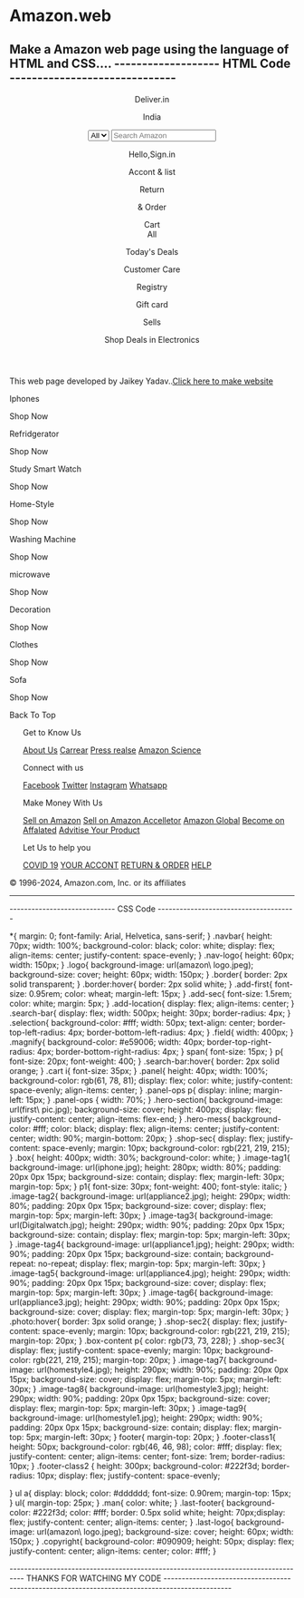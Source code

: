 # Amazon.web
Make a Amazon web page using the language of HTML and CSS....
------------------- HTML Code ------------------------------
-------------------------------------------------------------------------------------------------------------------------------------------------------------------------------------------------------------

<!DOCTYPE html>
<html lang="en">
<head>
    <meta charset="UTF-8">
    <meta name="viewport" content="width=device-width, initial-scale=1.0">
    <title>Amazon.in</title>
    <link rel="stylesheet" href="https://cdnjs.cloudflare.com/ajax/libs/font-awesome/6.5.2/css/all.min.css" integrity="sha512-SnH5WK+bZxgPHs44uWIX+LLJAJ9/2PkPKZ5QiAj6Ta86w+fsb2TkcmfRyVX3pBnMFcV7oQPJkl9QevSCWr3W6A==" crossorigin="anonymous" referrerpolicy="no-referrer" />
    <link rel="stylesheet" href="Amazon.css">
</head>
<body>
     <header> 
    <div class="navbar">
        <div class="nav-logo border" title="Amazon"> 
            <div class="logo"></div>
        </div>
        <div class="location border">
            <p class="add-first">Deliver.in</p>
            <div class="add-location">
                <i class="fa-solid fa-location-dot"></i>
                <p class="add-sec">India</p>
            </div>
        </div>
        <div class="search-bar border">
            <select class="selection">
                <option>All</option>
            </select>
            <input type="text" placeholder="Search Amazon" class="field">
            <div class="magnify">
                <i class="fa-solid fa-magnifying-glass"></i>
            </div>
        </div>
        <div class="sign border">
           <div class="sign-in">
            <p><span>Hello,Sign.in</span></p>
            <p>Accont & list</p>
           </div>
        </div>
        <div class="return border">
            <div class="order">
                <span>Return</span>
                <p>& Order</p>
            </div>
        </div>
        <div class="cart border">
            <i class="fa-solid fa-cart-plus"></i>
           Cart
        </div>
    </div>
    <div class="panel">
        <div class="panel-all">
        <i class="fa-solid fa-bars"></i>
        All
    </div>
    <div class="panel-ops">
        <p>Today's Deals</p>
        <p>Customer Care</p>
        <p>Registry</p>
        <p>Gift card</p>
        <p>Sells</p>
    </div>
        <div class="last-panel"><p>Shop Deals in Electronics</p></div>
</div>
  </header>
  <div class="hero-section">
    <div class="hero-mess">
        <p>This web page developed by Jaikey Yadav..<a href="##">Click here to make website</a></p>
    </div>
  </div>
  <div class="shop-sec">
   <div class="box1 box">
    <div class="box-content">
        <p1>Iphones</p>
        <div class="image-tag1 photo">  </div> 
        <p>Shop Now</p>
    </div>
   </div>
   <div class="box2 box">
    <div class="box-content">
        <p1>Refridgerator</p1>
        <div class="image-tag2 photo"></div>
        <p>Shop Now</p>
    </div>
   </div>
   <div class="box3 box">
    <div class="box-content">
        <p1>Study Smart Watch</p1>
        <div class="image-tag3 photo"></div>
        <p>Shop Now</p>
    </div>
   </div>
  </div>
  
  <div class="shop-sec2">
    <div class="box1 box">
     <div class="box-content">
         <p1>Home-Style</p1>
         <div class="image-tag4 photo">  </div> 
         <p>Shop Now</p>
     </div>
    </div>
    <div class="box2 box">
     <div class="box-content">
         <p1>Washing Machine</p1>
         <div class="image-tag5 photo"></div>
         <p>Shop Now</p>
     </div>
    </div>
    <div class="box3 box">
     <div class="box-content">
         <p1>microwave</p1>
         <div class="image-tag6 photo"></div>
         <p>Shop Now</p>
     </div>
    </div>
   </div>
   <div class="shop-sec3">
    <div class="box1 box">
     <div class="box-content">
         <p1>Decoration</p1>
         <div class="image-tag7 photo">  </div> 
         <p>Shop Now</p>
     </div>
    </div>
    <div class="box2 box">
     <div class="box-content">
         <p1>Clothes</p1>
         <div class="image-tag8 photo"></div>
         <p>Shop Now</p>
     </div>
    </div>
    <div class="box3 box">
     <div class="box-content">
         <p1>Sofa</p1>
         <div class="image-tag9 photo"></div>
         <p>Shop Now</p>
     </div>
    </div>
   </div>
   <footer>
    <div class="footer-class1">
        Back To Top
    </div>
    <div class="footer-class2">
    <ul>
        <p class="man">Get to Know Us</p>
            <a href="##">About Us</a>
            <a href="##">Carrear</a>
            <a href="##">Press realse</a>
            <a href="##">Amazon Science</a>
    </ul>
        <ul>
            <p class="man">Connect with us</p>
        <a href="##">Facebook</a>
        <a href="##">Twitter</a>
        <a href="##">Instagram</a>
        <a href="##">Whatsapp</a>
    </ul>
    <ul>
        <p class="man">Make Money With Us</p>
    <a href="##">Sell on Amazon</a>
    <a href="##">Sell on Amazon Accelletor</a>
    <a href="##">Amazon Global</a>
    <a href="##">Become on Affalated</a>
    <a href="##">Advitise Your Product</a>
    </ul>
    <ul>
        <p class="man">Let Us to help you</p>
    <a href="##">COVID 19</a>
    <a href="##">YOUR ACCONT</a>
    <a href="##">RETURN & ORDER</a>
    <a href="##">HELP</a>
    </ul>
    </div>
    <div class="last-footer">
        <div class="last-logo"></div>
    </div>
    <div class="copyright">© 1996-2024, Amazon.com, Inc. or its affiliates</div>
   </footer>
</body>
</html>

------------------------------------------------------------------------------------------------------------------------------------------------------------------------------------------------------------------

-----------------------------   CSS Code --------------------------------------

*{
    margin: 0;
    font-family: Arial, Helvetica, sans-serif;
}
.navbar{
    height: 70px;
    width: 100%;
    background-color: black;
    color: white;
    display: flex;
    align-items: center;
    justify-content: space-evenly;
}
.nav-logo{
    height: 60px;
    width: 150px;
}
.logo{
    background-image: url(amazon\ logo.jpeg);
   background-size: cover;
   height: 60px;
   width: 150px;
}
.border{
    border: 2px solid transparent;
}
.border:hover{
    border: 2px solid white;
}
.add-first{
    font-size: 0.95rem;
    color: wheat;
    margin-left: 15px;
}
.add-sec{
    font-size: 1.5rem;
    color: white;
    margin: 5px;
}
.add-location{
    display: flex;
    align-items: center;
}
.search-bar{
    display: flex;
    width: 500px;
    height: 30px;
    border-radius: 4px;
}
.selection{
    background-color: #fff;
    width: 50px;
    text-align: center;
    border-top-left-radius: 4px;
    border-bottom-left-radius: 4px;
}
.field{
    width: 400px;
}
.magnify{
    background-color: #e59006;
    width: 40px;
    border-top-right-radius: 4px;
    border-bottom-right-radius: 4px;
}
span{
    font-size: 15px;
}
p{
    font-size: 20px;
    font-weight: 400;
}
.search-bar:hover{
    border: 2px solid orange;
}
.cart i{
    font-size: 35px;
}
.panel{
    height: 40px;
    width: 100%;
    background-color: rgb(61, 78, 81);
    display: flex;
    color: white;
    justify-content: space-evenly;
    align-items: center;
}
.panel-ops p{
    display: inline;
    margin-left: 15px;
}
.panel-ops {
   width: 70%;
}
.hero-section{
    background-image: url(first\ pic.jpg);
    background-size: cover;
    height: 400px;
    display: flex;
    justify-content: center;
    align-items: flex-end;
}
.hero-mess{
    background-color: #fff;
    color: black;
    display: flex;
    align-items: center;
    justify-content: center;
    width: 90%;
    margin-bottom: 20px;
}
.shop-sec{
    display: flex;
    justify-content: space-evenly;
    margin: 10px;
    background-color: rgb(221, 219, 215);
}
.box{
    height: 400px;
    width: 30%;
    background-color: white;
}
.image-tag1{
    background-image: url(iphone.jpg);
    height: 280px;
    width: 80%;
    padding: 20px 0px 15px;
    background-size: contain;
    display: flex;
    margin-left: 30px;
    margin-top: 5px;
}
p1{
    font-size: 30px;
    font-weight: 400;
    font-style: italic;
}
.image-tag2{
    background-image: url(appliance2.jpg);
    height: 290px;
    width: 80%;
    padding: 20px 0px 15px;
    background-size: cover;
    display: flex;
    margin-top: 5px;
    margin-left: 30px;
}
.image-tag3{
    background-image: url(Digitalwatch.jpg);
    height: 290px;
    width: 90%;
    padding: 20px 0px 15px;
    background-size: contain;
    display: flex;
    margin-top: 5px;
    margin-left: 30px;
}
.image-tag4{
    background-image: url(appliance1.jpg);
    height: 290px;
    width: 90%;
    padding: 20px 0px 15px;
    background-size: contain;
    background-repeat: no-repeat;
    display: flex;
    margin-top: 5px;
    margin-left: 30px;
}
.image-tag5{
    background-image: url(appliance4.jpg);
    height: 290px;
    width: 90%;
    padding: 20px 0px 15px;
    background-size: cover;
    display: flex;
    margin-top: 5px;
    margin-left: 30px;
}
.image-tag6{
    background-image: url(appliance3.jpg);
    height: 290px;
    width: 90%;
    padding: 20px 0px 15px;
    background-size: cover;
    display: flex;
    margin-top: 5px;
    margin-left: 30px;
}
.photo:hover{
    border: 3px solid orange;
}
.shop-sec2{
    display: flex;
    justify-content: space-evenly;
    margin: 10px;
    background-color: rgb(221, 219, 215);
    margin-top: 20px;
}
.box-content p{
color: rgb(73, 73, 228);
}
.shop-sec3{
    display: flex;
    justify-content: space-evenly;
    margin: 10px;
    background-color: rgb(221, 219, 215);
    margin-top: 20px;
}
.image-tag7{
    background-image: url(homestyle4.jpg);
    height: 290px;
    width: 90%;
    padding: 20px 0px 15px;
    background-size: cover;
    display: flex;
    margin-top: 5px;
    margin-left: 30px;
}
.image-tag8{
    background-image: url(homestyle3.jpg);
    height: 290px;
    width: 90%;
    padding: 20px 0px 15px;
    background-size: cover;
    display: flex;
    margin-top: 5px;
    margin-left: 30px;
}
.image-tag9{
    background-image: url(homestyle1.jpg);
    height: 290px;
    width: 90%;
    padding: 20px 0px 15px;
    background-size: contain;
    display: flex;
    margin-top: 5px;
    margin-left: 30px;
}
footer{
    margin-top: 20px;
}
.footer-class1{
    height: 50px;
    background-color: rgb(46, 46, 98);
    color: #fff;
    display: flex;
    justify-content: center;
    align-items: center;
    font-size: 1rem;
    border-radius: 10px;
}
.footer-class2 {
   height: 300px;
   background-color: #222f3d;
   border-radius: 10px;
   display: flex;
  justify-content: space-evenly;
   
}
 ul a{
    display: block;
    color: #dddddd;
    font-size: 0.90rem;
    margin-top: 15px;
 }
 ul{
    margin-top: 25px;
 }
 .man{
    color: white;
 }
 .last-footer{
    background-color: #222f3d;
    color: #fff;
    border: 0.5px solid white;
    height: 70px;display: flex;
    justify-content: center;
    align-items: center;
 }
 .last-logo{
    background-image: url(amazon\ logo.jpeg);
    background-size: cover;
    height: 60px;
    width: 150px;
 }
 .copyright{
    background-color: #090909;
    height: 50px;
    display: flex;
    justify-content: center;
    align-items: center;
    color: #fff;
 }

 ----------------------------------------------------------------------------------  THANKS FOR WATCHING MY CODE ------------------------------------------------------------------------------------------------
